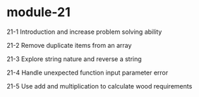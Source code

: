 # module-21

21-1 Introduction and increase problem solving ability

21-2 Remove duplicate items from an array

21-3 Explore string nature and reverse a string

21-4 Handle unexpected function input parameter error

21-5 Use add and multiplication to calculate wood requirements
